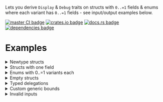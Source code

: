 <!-- cargo-rdme start -->

Lets you derive `Display` & `Debug` traits on structs with
`0..=1` fields & enums where each variant has `0..=1` fields - see input/output examples below.

[![master CI badge](https://img.shields.io/github/actions/workflow/status/Alorel/delegate-display-rs/ci.yml?label=master%20CI)](https://github.com/Alorel/delegate-display-rs/actions/workflows/ci.yml?query=branch%3Amaster)
[![crates.io badge](https://img.shields.io/crates/v/delegate-display)](https://crates.io/crates/delegate-display)
[![docs.rs badge](https://img.shields.io/docsrs/delegate-display?label=docs.rs)](https://docs.rs/delegate-display)
[![dependencies badge](https://img.shields.io/librariesio/release/cargo/delegate-display)](https://libraries.io/cargo/delegate-display)

# Examples
<details><summary>Newtype structs</summary>

```rust
struct SomeType;
impl core::fmt::Display for SomeType {
  fn fmt(&self, f: &mut core::fmt::Formatter<'_>) -> core::fmt::Result {
    f.write_str(">foo<")
  }
}

#[derive(DelegateDisplay)]
struct Foo(SomeType);

assert_eq!(format!("{}", Foo(SomeType)), ">foo<");
```

</details>
<details><summary>Structs with one field</summary>

```rust
struct SomeType;
impl core::fmt::Debug for SomeType {
  fn fmt(&self, f: &mut core::fmt::Formatter<'_>) -> core::fmt::Result {
    f.write_str(">foo<")
  }
}

#[derive(DelegateDebug)]
struct Foo { some_field: SomeType }

assert_eq!(format!("{:?}", Foo { some_field: SomeType }), ">foo<");
```

</details>
<details><summary>Enums with 0..=1 variants each</summary>

```rust
struct SomeType;
struct AnotherType;

impl core::fmt::Display for SomeType {
  fn fmt(&self, f: &mut core::fmt::Formatter<'_>) -> core::fmt::Result {
    f.write_str(">foo<")
  }
}
impl core::fmt::Display for AnotherType {
  fn fmt(&self, f: &mut core::fmt::Formatter<'_>) -> core::fmt::Result {
    f.write_str(">bar<")
  }
}

#[derive(DelegateDisplay)]
enum MyEnum {
  Foo,
  Bar(SomeType),
  Qux { baz: AnotherType }
}

assert_eq!(format!("{}", MyEnum::Bar(SomeType)), ">foo<");
assert_eq!(format!("{}", MyEnum::Qux { baz: AnotherType }), ">bar<");
```

</details>
<details><summary>Empty structs</summary>

```rust
#[derive(DelegateDebug, DelegateDisplay)]
struct Foo;

#[derive(DelegateDebug, DelegateDisplay)]
struct Bar{}

#[derive(DelegateDebug, DelegateDisplay)]
struct Qux();

assert_eq!(format!("{}-{:?}", Foo, Foo), "-");
assert_eq!(format!("{}-{:?}", Bar{}, Bar{}), "-");
assert_eq!(format!("{}-{:?}", Qux(), Qux()), "-");
```

</details>
<details><summary>Typed delegations</summary>

Can be useful for further prettifying the output.

```rust
/// Some type that `Deref`s to the type we want to use in our formatting, in this case, `str`.
#[derive(Debug)]
struct Wrapper(&'static str);
impl std::ops::Deref for Wrapper {
  type Target = str;
  fn deref(&self) -> &Self::Target {
    self.0
  }
}

#[derive(DelegateDebug)]
#[ddebug(delegate_to(str))] // ignore `Wrapper` and debug the `str` it `Deref`s instead
struct Typed(Wrapper);

#[derive(DelegateDebug)] // Included for comparison
struct Base(Wrapper);

assert_eq!(format!("{:?}", Typed(Wrapper("foo"))), "\"foo\"");
assert_eq!(format!("{:?}", Base(Wrapper("bar"))), "Wrapper(\"bar\")");
```

</details>
<details><summary>Custom generic bounds</summary>

```rust
struct CopyDisplayable<T>(T);

impl<T> Deref for CopyDisplayable<T> {
  type Target = T;
  fn deref(&self) -> &Self::Target {
    &self.0
  }
}

impl<T: Copy> Display for CopyDisplayable<T> {
  fn fmt(&self, f: &mut Formatter<'_>) -> fmt::Result {
    unimplemented!("Nonsense generic bound - base bounds don't work.");
  }
}

// Without these options the implementation would have a predicate of `CopyDisplayable<T>: Debug` which would
// effectively mean `T: Copy`; we can transform it to `T: Display` because `CopyDisplayable` derefs to `T`.
#[derive(DelegateDisplay)]
#[ddisplay(bounds(T: Display), delegate_to(T))]
struct Displayable<T>(CopyDisplayable<T>);

let dbg = Displayable::<String>(CopyDisplayable("cdbg".into()));
assert_eq!(format!("{}", dbg), "cdbg");
```

</details>
<details><summary>Invalid inputs</summary>

```rust
#[derive(DelegateDisplay, Debug)]
#[dboth(delegate_to(String))] // `delegate_to` is not supported on enums
enum SomeEnum {
  Foo(Arc<String>)
}
```

```rust
#[derive(delegate_display::DelegateDebug)]
struct TooManyFields1 {
  foo: u8,
  bar: u8, // Only one field permitted
}
```

```rust
#[derive(delegate_display::DelegateDebug)]
struct TooManyFields2(u8, u8); // too many fields
```

```rust
#[derive(delegate_display::DelegateDebug)]
enum SomeEnum {
  A, // this is ok
  B(u8), // this is ok
  C { foo: u8 }, // this is ok
  D(u8, u8), // Only one field permitted
  E { foo: u8, bar: u8 } // Only one field permitted
}
```

```rust
#[derive(delegate_display::DelegateDebug)]
union Foo { bar: u8 } // Unions are not supported
```

```rust
struct NonDebug;

#[derive(DelegateDebug)]
struct Foo<A, B>(A, B);

format!("{:?}", Foo(NonDebug, 1)); // NonDebug does not implement Debug
```

</details>

<!-- cargo-rdme end -->
